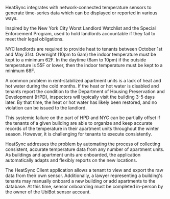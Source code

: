 HeatSync integrates with network-connected temperature sensors to generate time-series data which can be displayed or reported in various ways.

Inspired by the New York City Worst Landlord Watchlist and the Special Enforcement Program, used to hold landlords accountable if they fail to meet their legal obligations.

NYC landlords are required to provide heat to tenants between October 1st and May 31st. Overnight (10pm to 6am) the indoor temperature must be kept to a minimum 62F. In the daytime (6am to 10pm) if the outside temperature is 55F or lower, then the indoor temperature must be kept to a minimum 68F.

A common problem in rent-stabilized apartment units is a lack of heat and hot water during the cold months. If the heat or hot water is disabled and tenants report the condition to the Department of Housing Preservation and Development (HPD), inspectors will typically visit the building 3-5 days later. By that time, the heat or hot water has likely been restored, and no violation can be issued to the landlord.

This systemic failure on the part of HPD and NYC can be partially offset if the tenants of a given building are able to organize and keep accurate records of the temperature in their apartment units throughout the winter season. However, it is challenging for tenants to execute consistently.

HeatSync addresses the problem by automating the process of collecting consistent, accurate temperature data from any number of apartment units. As buildings and apartment units are onboarded, the application automatically adapts and flexibly reports on the new locations.

The HeatSync Client application allows a tenant to view and export the raw data from their own sensor. Additionally, a lawyer representing a building's tenants may manually onboard a new building or add apartments to the database. At this time, sensor onboarding must be completed in-person by the owner of the UbiBot sensor account.
